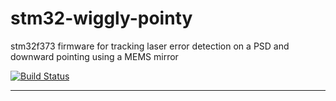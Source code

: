 # stm32-wiggly-pointy
stm32f373 firmware for tracking laser error detection on a PSD and downward pointing using a MEMS mirror

[![Build Status](https://jenkins.kaon.ch/buildStatus/icon?job=QSIT_MEMS_Firmware)](https://jenkins.kaon.ch/job/QSIT_MEMS_Firmware/)

---



